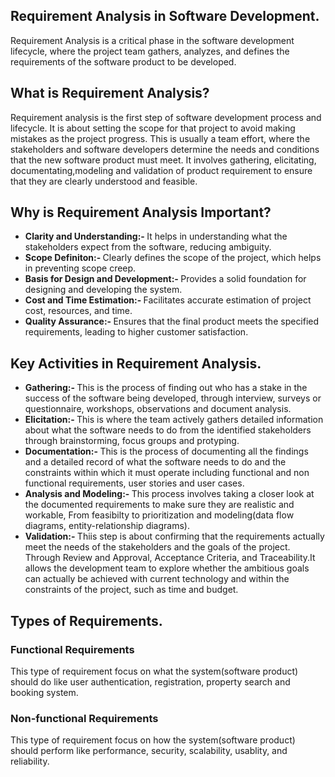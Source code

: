 <section>
  <h1>Requirement Analysis in Software Development.</h1>

  <p>
    Requirement Analysis is a critical phase in the software development lifecycle, where the project team gathers, analyzes, and defines the requirements of the software product to be developed.
  </p>
</section>

<Section>
  <h2>What is Requirement Analysis?</h2>
  <p>
    Requirement analysis is the first step of software development process and lifecycle. It is about setting the scope for that project to avoid making mistakes as the project progress.
    This is usually a team effort, where the stakeholders and software developers determine the needs and conditions that the new software product must meet. It involves gathering, elicitating, documentating,modeling and validation of product requirement to ensure that they are clearly understood and feasible.

  </p>
</Section>


<section>
  <h2>Why is Requirement Analysis Important?</h2>
  <ul>
  <li>
  <strong>Clarity and Understanding:- </strong> 
  It helps in understanding what the stakeholders expect from the software, reducing ambiguity.
  </li>
  <li>
  <strong>Scope Definiton:- </strong> 
Clearly defines the scope of the project, which helps in preventing scope creep.
  </li>
  <li>
  <strong>Basis for Design and Development:- </strong> 
 Provides a solid foundation for designing and developing the system.
  </li>
  <li>
  <strong>Cost and Time Estimation:- </strong> 
 Facilitates accurate estimation of project cost, resources, and time.
  </li>
  <li>
  <strong>Quality Assurance:- </strong> 
 Ensures that the final product meets the specified requirements, leading to higher customer satisfaction.
  </li>
  </ul>
</section>
<section>
  <h2>Key Activities in Requirement Analysis.</h2>
   <ul>
  <li>
  <strong>Gathering:- </strong> 
  This is the process of finding out who has a stake in the success of the software being developed, through interview, surveys or questionnaire, workshops, observations and document analysis. 
  </li>
  <li>
  <strong>Elicitation:- </strong> 
This is where the team actively gathers detailed information about what the software needs to do from the identified stakeholders through brainstorming, focus groups and protyping.
  </li>
  <li>
  <strong>Documentation:- </strong> 
 This is the process of documenting all the findings and a detailed record of what the software needs to do and the constraints within which it must operate including functional and non functional requirements, user stories and user cases.
  </li>
  <li>
  <strong>Analysis and Modeling:- </strong> 
 This process involves taking a closer look at the documented requirements to make sure they are realistic and workable, From feasibilty to prioritization and modeling(data flow diagrams, entity-relationship diagrams).
  </li>
  <li>
  <strong>Validation:- </strong> 
 Thiis step is about confirming that the requirements actually meet the needs of the stakeholders and the goals of the project. Through Review and Approval, Acceptance Criteria, and Traceability.It allows the development team to explore whether the ambitious goals can actually be achieved with current technology and within the constraints of the project, such as time and budget.
  </li>
  </ul>
</section>

<section>
  <h2>Types of Requirements.</h2>
  <section>
    <h3>Functional Requirements</h3>
    <p>This type of requirement focus on what the system(software product) should do like user authentication, registration, property search and booking system.</p>
  </section>
 <section>
    <h3>Non-functional Requirements</h3>
    <p>This type of requirement focus on how the system(software product) should perform like performance, security, scalability, usablity, and reliability.</p>
  </section>
</section>
